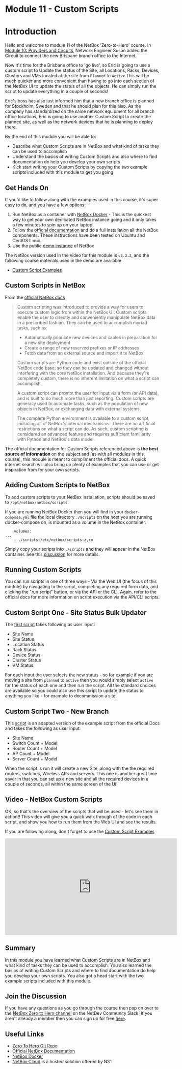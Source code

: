 # Module 11 - Custom Scripts

# Introduction

Hello and welcome to module 11 of the NetBox 'Zero-to-Hero' course. In [Module 10: Providers and Circuits](../10-providers-and-circuits/10-providers-and-circuits.md), Network Engineer Susan added the Circuit to connect the new Brisbane branch office to the Internet. 

Now it's time for the Brisbane office to 'go live', so Eric is going to use a custom script to Update the status of the Site, all Locations, Racks, Devices, Clusters and VMs located at the site from `Planned` to `Active` This will be much quicker and more convenient than having to go into each section of the NetBox UI to update the status of all the objects. He can simply run the script to update everything in a couple of seconds!

Eric's boss has also just informed him that a new branch office is planned for Stockholm, Sweden and that he should plan for this also. As the company has standardized on the same network equipment for all branch office locations, Eric is going to use another Custom Script to create the planned site, as well as the network devices that he is planning to deploy there. 

By the end of this module you will be able to:
- Describe what Custom Scripts are in NetBox and what kind of tasks they can be used to accomplish
- Understand the basics of writing Custom Scripts and also where to find documentation do help you develop your own scripts
- Kick start writing your Custom Scripts by copying the two example scripts included with this module to get you going

## Get Hands On
If you'd like to follow along with the examples used in this course, it's super easy to do, and you have a few options: 
1.  Run NetBox as a container with [NetBox Docker](https://github.com/netbox-community/netbox-docker) - This is the quickest way to get your own dedicated NetBox instance going and it only takes a few minutes to spin up on your laptop!
2.  Follow the [official documentation](https://docs.netbox.dev/en/stable/installation/) and do a full installation all the NetBox components. These instructions have been tested on Ubuntu and CentOS Linux.
3.  Use the public [demo instance](https://demo.netbox.dev/) of NetBox

The NetBox version used in the video for this module is `v3.3.2`, and the following course materials used in the demo are available: 
- [Custom Script Examples](https://github.com/netbox-community/netbox-zero-to-hero/tree/main/custom_scripts) 

## Custom Scripts in NetBox
From the [official NetBox docs](https://docs.netbox.dev/en/stable/customization/custom-scripts/)
>Custom scripting was introduced to provide a way for users to execute custom logic from within the NetBox UI. Custom scripts enable the user to directly and conveniently manipulate NetBox data in a prescribed fashion. They can be used to accomplish myriad tasks, such as:
>
>- Automatically populate new devices and cables in preparation for a new site deployment
>- Create a range of new reserved prefixes or IP addresses
>- Fetch data from an external source and import it to NetBox
>
>Custom scripts are Python code and exist outside of the official NetBox code base, so they can be updated and changed without interfering with the core NetBox installation. And because they're completely custom, there is no inherent limitation on what a script can accomplish.
>
>A custom script can prompt the user for input via a form (or API data), and is built to do much more than just reporting. Custom scripts are generally used to automate tasks, such as the population of new objects in NetBox, or exchanging data with external systems.
>
>The complete Python environment is available to a custom script, including all of NetBox's internal mechanisms: There are no artificial restrictions on what a script can do. As such, custom scripting is considered an advanced feature and requires sufficient familiarity with Python and NetBox's data model.

The official documentation for Custom Scripts referenced above is **the best source of information** on the subject and (as with all modules in this course), this module is meant to compliment the official docs. A quick internet search will also bring up plenty of examples that you can use or get inspiration from for your own scripts. 

## Adding Custom Scripts to NetBox
To add custom scripts to your NetBox installation, scripts should be saved to `/opt/netbox/netbox/scripts`. 

If you are running NetBox Docker then you will find in your `docker-compose.yml` file the local directory `./scripts` on the host you are running docker-compose on, is mounted as a volume in the NetBox container: 

```
    volumes:
...
    - ./scripts:/etc/netbox/scripts:z,ro
```
Simply copy your scripts into `./scripts` and they will appear in the NetBox container. See this [discussion](https://github.com/netbox-community/netbox/discussions/6085) for more details. 

## Running Custom Scripts
You can run scripts in one of three ways - Via the Web UI (the focus of this module) by navigating to the script, completing any required form data, and clicking the "run script" button, or via the API or the CLI. Again, refer to the official docs for more information on script execution via the API/CLI scripts. 

## Custom Script One - Site Status Bulk Updater 
The [first script](https://github.com/netbox-community/netbox-zero-to-hero/tree/main/custom_scripts/SiteStatusBulkUpdater.py) takes following as user input: 

- Site Name
- Site Status
- Location Status 
- Rack Status
- Device Status
- Cluster Status
- VM Status 

For each input the user selects the new status - so for example if you are moving a site from `planned` to `active` then you would simply select `active` for the status of each one and then run the script. All the standard choices are available so you could also use this script to update the status to anything you like - for example to decommission a site.

## Custom Script Two - New Branch 
This [script](https://github.com/netbox-community/netbox-zero-to-hero/tree/main/custom_scripts/NewBranchScript.py) is an adapted version of the example script from the official Docs and takes the following as user input: 

- Site Name
- Switch Count + Model
- Router Count + Model
- AP Count + Model
- Server Count + Model

When the script is run it will create a new Site, along with the the required routers, switches, Wireless APs and servers. This one is another great time saver in that you can set up a new site and all the required devices in a couple of seconds, all within the same screen of the UI!

## Video - NetBox Custom Scripts
OK, so that's the overview of the scripts that will be used - let's see them in action!! This video will give you a quick walk through of the code in each script, and show you how to run them from the Web UI and see the results. 

If you are following along, don't forget to use the [Custom Script Examples](https://github.com/netbox-community/netbox-zero-to-hero/tree/main/custom_scripts) 

<iframe width="560" height="315" src="https://www.youtube.com/embed/?????" title="YouTube video player" frameborder="0" allow="accelerometer; autoplay; clipboard-write; encrypted-media; gyroscope; picture-in-picture" allowfullscreen></iframe>

## Summary
In this module you have learned what Custom Scripts are in NetBox and what kind of tasks they can be used to accomplish. You also learned the basics of writing Custom Scripts and where to find documentation do help you develop your own scripts. You also got a head start with the two example scripts included with this module.

## Join the Discussion
If you have any questions as you go through the course then pop on over to the [NetBox Zero to Hero channel](https://netdev-community.slack.com/archives/C0453L6565C) on the NetDev Community Slack! If you aren't already a member then you can sign up for free [here](https://netdev.chat/).

## Useful Links
- [Zero To Hero Git Repo](https://github.com/netbox-community/netbox-zero-to-hero)
- [Official NetBox Documentation](https://docs.netbox.dev/en/stable/)
- [NetBox Docker](https://github.com/netbox-community/netbox-docker)
- [NetBox Cloud](https://www.getnetbox.io/) is a hosted solution offered by NS1